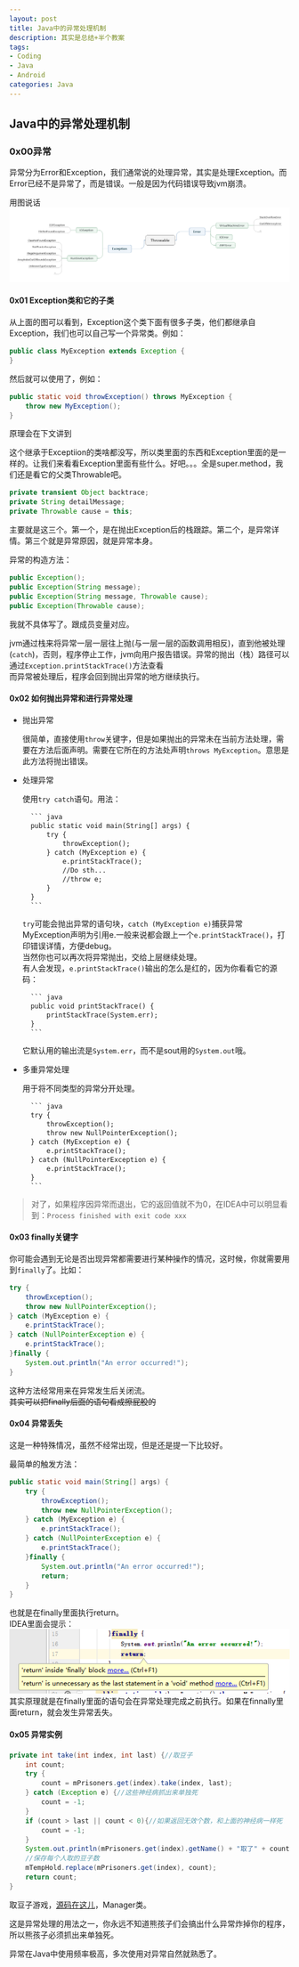```yaml
---
layout: post
title: Java中的异常处理机制
description: 其实是总结+半个教案
tags:
- Coding
- Java
- Android
categories: Java
---
```


## Java中的异常处理机制

### 0x00异常

异常分为Error和Exception，我们通常说的处理异常，其实是处理Exception。而Error已经不是异常了，而是错误。一般是因为代码错误导致jvm崩溃。

用图说话
![异常大类](/images/Throwable.png)

#### 0x01 Exception类和它的子类

从上面的图可以看到，Exception这个类下面有很多子类，他们都继承自Exception，我们也可以自己写一个异常类。例如：

``` java
public class MyException extends Exception {
}
```

然后就可以使用了，例如：

``` java
public static void throwException() throws MyException {
    throw new MyException();
}
```

原理会在下文讲到

这个继承于Exceptiion的类啥都没写，所以类里面的东西和Exception里面的是一样的。让我们来看看Exception里面有些什么。好吧。。。全是super.method，我们还是看它的父类Throwable吧。

``` java
private transient Object backtrace;
private String detailMessage;
private Throwable cause = this;
```

主要就是这三个。第一个，是在抛出Exception后的栈跟踪。第二个，是异常详情。第三个就是异常原因，就是异常本身。

异常的构造方法：

``` java
public Exception();
public Exception(String message);
public Exception(String message, Throwable cause);
public Exception(Throwable cause);
```

我就不具体写了。跟成员变量对应。


jvm通过栈来将异常一层一层往上抛(与一层一层的函数调用相反)，直到他被处理(`catch`)，否则，程序停止工作，jvm向用户报告错误。异常的抛出（栈）路径可以通过`Exception.printStackTrace()`方法查看    
而异常被处理后，程序会回到抛出异常的地方继续执行。


#### 0x02 如何抛出异常和进行异常处理

- 抛出异常

    很简单，直接使用`throw`关键字，但是如果抛出的异常未在当前方法处理，需要在方法后面声明。需要在它所在的方法处声明`throws MyException`。意思是此方法将抛出错误。

- 处理异常

    使用`try catch`语句。用法：    

        ``` java    
        public static void main(String[] args) {
            try {
                throwException();
            } catch (MyException e) {
                e.printStackTrace();
                //Do sth...
                //throw e;
            }
        }
        ```

    `try`可能会抛出异常的语句块，`catch (MyException e)`捕获异常MyException声明为引用e.一般来说都会跟上一个`e.printStackTrace()`，打印错误详情，方便debug。    
    当然你也可以再次将异常抛出，交给上层继续处理。    
    有人会发现，`e.printStackTrace()`输出的怎么是红的，因为你看看它的源码：    

        ``` java    
        public void printStackTrace() {
            printStackTrace(System.err);
        }
        ```

    它默认用的输出流是`System.err`，而不是sout用的`System.out`哦。

- 多重异常处理

    用于将不同类型的异常分开处理。    

        ``` java    
        try {
            throwException();
            throw new NullPointerException();
        } catch (MyException e) {
            e.printStackTrace();
        } catch (NullPointerException e) {
            e.printStackTrace();
        }
        ```

> 对了，如果程序因异常而退出，它的返回值就不为0，在IDEA中可以明显看到：`Process finished with exit code xxx`

#### 0x03 finally关键字

你可能会遇到无论是否出现异常都需要进行某种操作的情况，这时候，你就需要用到`finally`了。比如：

``` java
try {
    throwException();
    throw new NullPointerException();
} catch (MyException e) {
    e.printStackTrace();
} catch (NullPointerException e) {
    e.printStackTrace();
}finally {
    System.out.println("An error occurred!");
}
```

这种方法经常用来在异常发生后关闭流。    
<del>其实可以把finally后面的语句看成擦屁股的</del>

#### 0x04 异常丢失

这是一种特殊情况，虽然不经常出现，但是还是提一下比较好。

最简单的触发方法：

``` java
public static void main(String[] args) {
    try {
        throwException();
        throw new NullPointerException();
    } catch (MyException e) {
        e.printStackTrace();
    } catch (NullPointerException e) {
        e.printStackTrace();
    }finally {
        System.out.println("An error occurred!");
        return;
    }
}
```

也就是在finally里面执行return。    
IDEA里面会提示：![MissingException](/images/MissingException.png)    
其实原理就是在finally里面的语句会在异常处理完成之前执行。如果在finnally里面return，就会发生异常丢失。

#### 0x05 异常实例

``` java
private int take(int index, int last) {//取豆子
    int count;
    try {
        count = mPrisoners.get(index).take(index, last);
    } catch (Exception e) {//这些神经病抓出来单独死
        count = -1;
    }
    if (count > last || count < 0){//如果返回无效个数，和上面的神经病一样死
        count = -1;
    }
    System.out.println(mPrisoners.get(index).getName() + "取了" + count + "个");
    //保存每个人取的豆子数
    mTempHold.replace(mPrisoners.get(index), count);
    return count;
}
```

取豆子游戏，[源码在这儿](https://github.com/Jude95/lifeline)，Manager类。

这是异常处理的用法之一，你永远不知道熊孩子们会搞出什么异常炸掉你的程序，所以熊孩子必须抓出来单独死。

异常在Java中使用频率极高，多次使用对异常自然就熟悉了。
